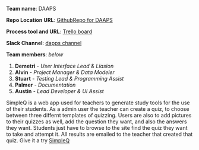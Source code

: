 **Team name**: DAAPS 

**Repo Location URL**:  [GithubRepo for DAAPS](https://github.com/soft-eng-practicum/myXLab.git)

**Process tool and URL**: [Trello board](https://trello.com/b/Ti92RLiA)

**Slack Channel**: [dapps channel](https://ggc-dev.slack.com/messages/daaps/team/)

**Team members**: *below*

1. __Demetri__ - *User Interface Lead & Liasion* 
2. __Alvin__ - *Project Manager & Data Modeler*
3. __Stuart__ - *Testing Lead & Programming Assist*  
4. __Palmer__ - *Documentation* 
5. __Austin__ - *Lead Developer & UI Assist*


SimpleQ is a web app used for teachers to generate study tools for the use of their students. As a admin user the teacher can
create a quiz, to choose between three differnt templates of quizzing. Users are also to add pictures to their quizzes as well, 
add the question they want, and also the answers they want. Students just have to browse to the site find the quiz they want 
to take and attempt it. All results are emailed to the teacher that created that quiz. Give it a try 
[SimpleQ](http://alvinuity.altervista.org/SimpleQ/Home.php)
